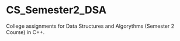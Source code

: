 # CS_Semester2_DSA
College assignments for Data Structures and Algorythms (Semester 2 Course) in C++.

